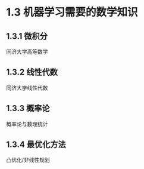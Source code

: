 # 1.3 机器学习需要的数学知识

## 1.3.1 微积分
同济大学高等数学
## 1.3.2 线性代数
同济大学线性代数
## 1.3.3 概率论
概率论与数理统计
## 1.3.4 最优化方法
凸优化/非线性规划